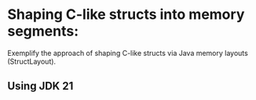 # Shaping C-like structs into memory segments:

Exemplify the approach of shaping C-like structs via Java memory layouts (StructLayout).

## Using JDK 21